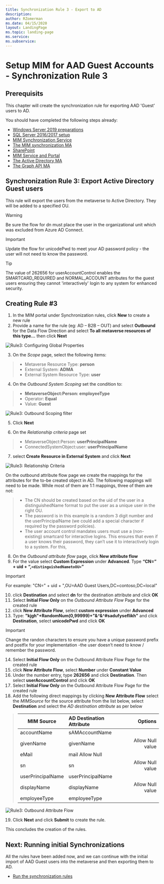 ```yaml
---
title: Synchronization Rule 3 - Export to AD
description: 
author: RZomerman
ms.date: 04/15/2020
layout: LandingPage
ms.topic: landing-page
ms.service: 
ms.subservice:
---
```



# Setup MIM for AAD Guest Accounts - Synchronization Rule 3

## Prerequisits
This chapter will create the synchronization rule for exporting AAD 'Guest' users to AD.

You should have completed the following steps already:

- [Windows Server 2019 preparations](prepare-server-ws-2019.md)
- [SQL Server 2016/2017 setup](install-SQL-server.md)
- [MIM Synchronization Service](install-mim-sync-service.md)
- [The MIM synchronization MA](installing-MimMa.md) 
- [SharePoint](prepare-server-sharepoint.md)
- [MIM Service and Portal](install-mim-service-portal.md)
- [The Active Directory MA](installing-ADMA.md)
- [The Graph API MA](installing-AADMA.md)

## Synchronization Rule 3: Export Active Directory Guest users
This rule will export the users from the metaverse to Active Directory. They will be added to a specified OU. 
> [!WARNING]
Be sure the flow for dn must place the user in the organizational unit which was excluded from Azure AD Connect.

> [!IMPORTANT]
Update the flow for unicodePwd to meet your AD password policy - the user will not need to know the password.

> [!TIP]
The value of 262656 for userAccountControl enables the SMARTCARD_REQUIRED and NORMAL_ACCOUNT attributes for the guest users ensuring they cannot 'interactively' login to any system for enhanced security.

## Creating Rule #3

1. In the MIM portal under Synchronization rules, click **New** to create a new rule
2. Provide a name for the rule (eg: AD – B2B – OUT) and select **Outbound** for the Data Flow Direction and select **To all metaverse resources of this type...** then click **Next**

![Rule3: Configuring Global Properties](./images/1.Rule3SynchronizationRuleGlobal.png)
  
3. On the _Scope_ page, select the following items: 
> - Metaverse Resource Type: **person**
> - External System: **ADMA**
> - External System Resource Type: **user**

4.	On the _Outbound System Scoping_ set the condition to:
> - **MetaverseObject:Person: employeeType**
> - Operator: **Equal**
> - Value: **Guest**

![Rule3: Outbound Scoping filter](./images/2.Rule3CreateSyncRuleOutboundScopingFilter.png)

5.	Click **Next**
  
6.	On the _Relationship criteria_ page set
> - MetaverseObject:Person: **userPrincipalName** 
> - ConnectedSystemObject:user: **userPrincipalName**
7.	select **Create Resource in External System** and click **Next**
  
![Rule3: Relationship Criteria](./images/3.Rule3CreateSyncRuleRelationshipCriteria.png)

On the outbound attribute flow page we create the mappings for the attributes for the to-be created object in AD. The following mappings will need to be made. While most of them are 1:1 mappings, three of them are not:
> - The CN should be created based on the uid of the user in a distinguishedName format to put the user as a unique user in the right OU. 
> - The password is in this example is a random 3 digit number and the userPrincipalName (we could add a special character if required by the password policies).
> - The user account control mandates users must use a (non-existing) smartcard for interactive logins. This ensures that even if a user knows their password, they can’t use it to interactively login to a system. For this,

8. On the _Outbound attribute flow_ page, click **New attribute flow**
9.	For the value select **Custom Expression** under **Advanced**. Type **“CN=” + uid + “,`<distinguishedNametoOU>`”** 

> [!IMPORTANT]
For example: "CN=" + uid + ",OU=AAD Guest Users,DC=contoso,DC=local"

10.	click **Destination** and select **dn** for the destination attribute and click **OK**
11. Select **Initial Flow Only** on the _Outbound Attribute Flow_ Page for the created rule
12. click **New Attribute Flow**, select **custom expression** under **Advanced** 
13.	Type: **"kjgh"+RandomNum(0,99999)+"&*^*&^#sadufyseflikh"** and click **Destination**, select **unicodePwd** and click **OK**

> [!IMPORTANT]
Change the randon characters to ensure you have a unique password prefix and postfix for your implementation -the user doesn’t need to know / remember the password.

14.	Select **Initial Flow Only** on the Outbound Attribute Flow Page for the created rule
15.	click **New Attribute Flow**, select **Number** under **Constant Value**
16.	Under the number entry, type **262656** and click **Destination**. Then select **userAccountControl** and click **OK**
17.	Select **Initial Flow Only** on the Outbound Attribute Flow Page for the created rule
18.	Add the following direct mappings by clicking **New Attribute Flow** select the _MIMSource_ for the source attribute from the list below, select **Destination** and select the _AD destination attribute_ as per below

> | MIM Source        | AD Destination Attribute | Options |
> |-------------------|:-------------------------| --------: 
> | accountName       |	sAMAccountName	         | |
> | givenName         | givenName	| Allow Null value |
> | eMail             |	mail	Allow Null |
> | sn                | sn |	Allow Null value |
> | userPrincipalName | userPrincipalName	| |
> | displayName       |	displayName	|Allow Null value |
> | employeeType      |	employeeType	||

![Rule3: Outbound Attribute Flow](./images/4.Rule3CreateSyncRuleOutboundAttributeFlow.png)

19.	Click **Next** and click **Submit** to create the rule.

This concludes the creation of the rules.

## Next: Running initial Synchronizations 
All the rules have been added now, and we can continue with the initial import of AAD Guest users into the metaverse and then exporting them to AD.

- [Run the synchronization rules](run-sync-rules.md)
